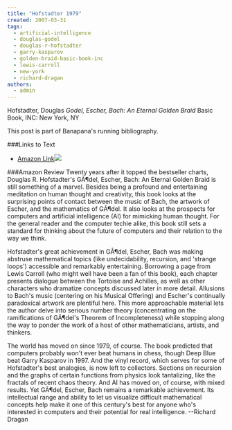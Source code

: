 ```yaml
---
title: "Hofstadter 1979"
created: 2007-03-31
tags: 
  - artificial-intelligence
  - douglas-godel
  - douglas-r-hofstadter
  - garry-kasparov
  - golden-braid-basic-book-inc
  - lewis-carroll
  - new-york
  - richard-dragan
authors: 
  - admin
---
```


Hofstadter, Douglas _Godel, Escher, Bach: An Eternal Golden Braid_ Basic Book, INC: New York, NY

This post is part of Banapana's running bibliography.

###Links to Text

- [Amazon Link](http://www.amazon.com/gp/redirect.html?ie=UTF8&location=http%3A%2F%2Fwww.amazon.com%2FGodel-Escher-Bach-Eternal-Golden%2Fdp%2F0465026567%2F&tag=wwwrussellwar-20&linkCode=ur2&camp=1789&creative=9325)![](http://www.assoc-amazon.com/e/ir?t=wwwrussellwar-20&l=ur2&o=1)

###Amazon Review Twenty years after it topped the bestseller charts, Douglas R. Hofstadter's GÃ¶del, Escher, Bach: An Eternal Golden Braid is still something of a marvel. Besides being a profound and entertaining meditation on human thought and creativity, this book looks at the surprising points of contact between the music of Bach, the artwork of Escher, and the mathematics of GÃ¶del. It also looks at the prospects for computers and artificial intelligence (AI) for mimicking human thought. For the general reader and the computer techie alike, this book still sets a standard for thinking about the future of computers and their relation to the way we think.

Hofstadter's great achievement in GÃ¶del, Escher, Bach was making abstruse mathematical topics (like undecidability, recursion, and 'strange loops') accessible and remarkably entertaining. Borrowing a page from Lewis Carroll (who might well have been a fan of this book), each chapter presents dialogue between the Tortoise and Achilles, as well as other characters who dramatize concepts discussed later in more detail. Allusions to Bach's music (centering on his Musical Offering) and Escher's continually paradoxical artwork are plentiful here. This more approachable material lets the author delve into serious number theory (concentrating on the ramifications of GÃ¶del's Theorem of Incompleteness) while stopping along the way to ponder the work of a host of other mathematicians, artists, and thinkers.

The world has moved on since 1979, of course. The book predicted that computers probably won't ever beat humans in chess, though Deep Blue beat Garry Kasparov in 1997. And the vinyl record, which serves for some of Hofstadter's best analogies, is now left to collectors. Sections on recursion and the graphs of certain functions from physics look tantalizing, like the fractals of recent chaos theory. And AI has moved on, of course, with mixed results. Yet GÃ¶del, Escher, Bach remains a remarkable achievement. Its intellectual range and ability to let us visualize difficult mathematical concepts help make it one of this century's best for anyone who's interested in computers and their potential for real intelligence. --Richard Dragan

